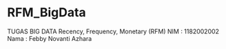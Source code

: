 # RFM_BigData
TUGAS BIG DATA
Recency, Frequency, Monetary (RFM) 
NIM : 1182002002 
Nama : Febby Novanti Azhara
